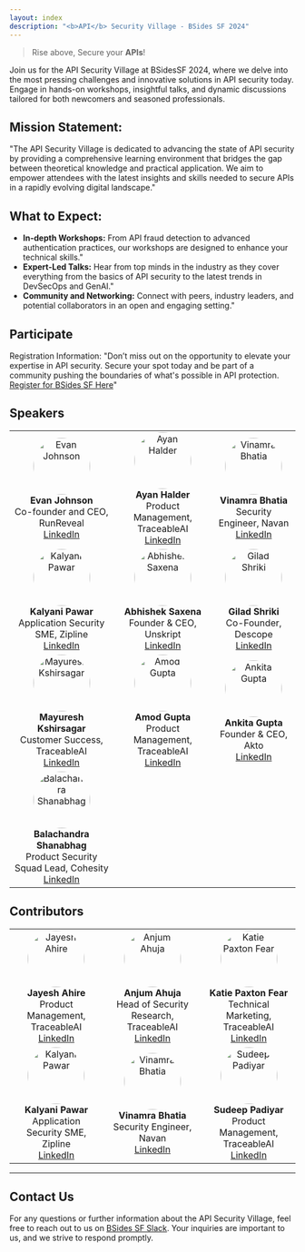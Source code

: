 ```yaml
---
layout: index
description: "<b>API</b> Security Village - BSides SF 2024"
---
```


> Rise above, Secure your **APIs**! 

Join us for the API Security Village at BSidesSF 2024, where we delve into the most pressing challenges and innovative solutions in API security today. Engage in hands-on workshops, insightful talks, and dynamic discussions tailored for both newcomers and seasoned professionals.

## Mission Statement: 

"The API Security Village is dedicated to advancing the state of API security by providing a comprehensive learning environment that bridges the gap between theoretical knowledge and practical application. We aim to empower attendees with the latest insights and skills needed to secure APIs in a rapidly evolving digital landscape."


## What to Expect:
- **In-depth Workshops:** From API fraud detection to advanced authentication practices, our workshops are designed to enhance your technical skills."
- **Expert-Led Talks:** Hear from top minds in the industry as they cover everything from the basics of API security to the latest trends in DevSecOps and GenAI."
- **Community and Networking:** Connect with peers, industry leaders, and potential collaborators in an open and engaging setting."


## Participate
Registration Information: "Don’t miss out on the opportunity to elevate your expertise in API security. Secure your spot today and be part of a community pushing the boundaries of what's possible in API protection. [Register for BSides SF Here](https://bsidessf.regfox.com/2024)"

## Speakers

| | | |
|:-------------------------:|:-------------------------:|:-------------------------:|
| <img src="https://media.licdn.com/dms/image/D5603AQH6YS2QebfbBQ/profile-displayphoto-shrink_400_400/0/1704148706237?e=1719446400&v=beta&t=XlXLB3wsHCVrVi-w-3PDGGkQTBre22-FSoWMbmWxZoA" alt="Evan Johnson" style="width:100px; height:100px; border-radius:50%;" /><br> **Evan Johnson**<br>Co-founder and CEO, RunReveal<br>[LinkedIn](https://www.linkedin.com/in/ejcxx/) | <img src="https://media.licdn.com/dms/image/D5603AQF0qScsrKbcaQ/profile-displayphoto-shrink_400_400/0/1681257624694?e=1719446400&v=beta&t=7piwjaO4_tuXa39hr7IL7ECCNJVgMumkCnbECODMtm8" alt="Ayan Halder" style="width:100px; height:100px; border-radius:50%;" /><br> **Ayan Halder**<br>Product Management, TraceableAI<br>[LinkedIn](https://www.linkedin.com/in/ayanhalder/) | <img src="https://media.licdn.com/dms/image/D5603AQEzZx6_MoEQag/profile-displayphoto-shrink_400_400/0/1683231645852?e=1719446400&v=beta&t=VaMF1dlrUwJDG7Kf6oXbqL1YmlnksvqBeDkVpYN22_4" alt="Vinamra Bhatia" style="width:100px; height:100px; border-radius:50%;" /><br> **Vinamra Bhatia**<br>Security Engineer, Navan<br>[LinkedIn](https://www.linkedin.com/in/vinamrabhatia/) |
| <img src="https://media.licdn.com/dms/image/D4D03AQEd1pZBd80WEQ/profile-displayphoto-shrink_400_400/0/1713369770434?e=1719446400&v=beta&t=6gWZqeTMPztgi8_QVa1kfuEenNnX4AG2ghsl6ZD-6Rw" alt="Kalyani Pawar" style="width:100px; height:100px; border-radius:50%;" /><br> **Kalyani Pawar**<br>Application Security SME, Zipline<br>[LinkedIn](https://www.linkedin.com/in/kalyani-pawar5/) | <img src="https://media.licdn.com/dms/image/D5603AQFAhNLRQNkEkw/profile-displayphoto-shrink_400_400/0/1706388071729?e=1719446400&v=beta&t=duD2AwAza-LjIAY4ZBPNL6Ht1CtQol7YbSthpfvumMY" alt="Abhishek Saxena" style="width:100px; height:100px; border-radius:50%;" /><br> **Abhishek Saxena**<br>Founder & CEO, Unskript<br>[LinkedIn](https://www.linkedin.com/in/absaxena/) | <img src="https://media.licdn.com/dms/image/D5603AQGzB_DboQy8Pw/profile-displayphoto-shrink_400_400/0/1682456308531?e=1719446400&v=beta&t=B2HqhXQM8aAi6t0stLOQ_1nmk9LZttLwRJ4CC24nO28" alt="Gilad Shriki" style="width:100px; height:100px; border-radius:50%;" /><br> **Gilad Shriki**<br>Co-Founder, Descope<br>[LinkedIn](https://www.linkedin.com/in/gshriki/) |
| <img src="https://media.licdn.com/dms/image/C5603AQFviFnXbllWUw/profile-displayphoto-shrink_800_800/0/1592414924328?e=1719446400&v=beta&t=QOkAnTDN-8YpFFT_6a5B3JMv824dbACrajWG09pOdT0" alt="Mayuresh Kshirsagar" style="width:100px; height:100px; border-radius:50%;" /><br> **Mayuresh Kshirsagar**<br>Customer Success, TraceableAI<br>[LinkedIn](https://www.linkedin.com/in/mayureshkshirsagar/) | <img src="https://media.licdn.com/dms/image/C5603AQGPWzGRjo2zTA/profile-displayphoto-shrink_800_800/0/1571763147033?e=1719446400&v=beta&t=LzNDHXNJnGuq8AYdajNepMjUW8tWidC1_Ze7uKoqIaw" alt="Amod Gupta" style="width:100px; height:100px; border-radius:50%;" /><br> **Amod Gupta**<br>Product Management, TraceableAI<br>[LinkedIn](https://www.linkedin.com/in/amodgupta/) | <img src="https://media.licdn.com/dms/image/D5603AQHCNVtuHhoL4g/profile-displayphoto-shrink_400_400/0/1713513377230?e=1719446400&v=beta&t=vuRyYptv57SRJfUcx5qm1rwFV2MugXgzVcLixstSyUw" alt="Ankita Gupta" style="width:100px; height:100px; border-radius:50%;" /><br> **Ankita Gupta**<br>Founder & CEO, Akto<br>[LinkedIn](https://www.linkedin.com/in/ankita-gupta-89214515/) |
| <img src="https://media.licdn.com/dms/image/D5603AQFEWqIRy5r7lQ/profile-displayphoto-shrink_400_400/0/1712723815645?e=1719446400&v=beta&t=9aCa8MhWVlB0AtRiehzzENtiBnRWsHuZvNKbRTQULcI" alt="Balachandra Shanabhag" style="width:100px; height:100px; border-radius:50%;" /><br> **Balachandra Shanabhag**<br>Product Security Squad Lead, Cohesity<br>[LinkedIn](https://www.linkedin.com/in/balachandra-shanabhag/) | | |



## Contributors

| | | |
|:-------------------------:|:-------------------------:|:-------------------------:|
| <img src="https://media.licdn.com/dms/image/D5603AQF2KHpal9XL3Q/profile-displayphoto-shrink_400_400/0/1690556634516?e=1719446400&v=beta&t=9A-2wFpdBF47HjsHARtfY9QFZIvWY8ru5f3K94UjSbI" alt="Jayesh Ahire" style="width:100px; height:100px; border-radius:50%;" /><br> **Jayesh Ahire**<br>Product Management, TraceableAI<br>[LinkedIn](https://www.linkedin.com/in/jayesh-ahire/) | <img src="https://media.licdn.com/dms/image/C5603AQHkqMy6FLedAA/profile-displayphoto-shrink_400_400/0/1605579576588?e=1719446400&v=beta&t=16VzrHlohd_Ue_yuu_iaZTB66jjCAiOO1pEtavkZDR8" alt="Anjum Ahuja" style="width:100px; height:100px; border-radius:50%;" /><br> **Anjum Ahuja**<br>Head of Security Research, TraceableAI<br>[LinkedIn](https://www.linkedin.com/in/anjumahuja/) | <img src="https://media.licdn.com/dms/image/C4D03AQG_lx1Ey5P75A/profile-displayphoto-shrink_400_400/0/1573571617520?e=1719446400&v=beta&t=PTpm14zgRm5rEnYDidQmDKAvYeBZqma9L7vSv0Kicvo" alt="Katie Paxton Fear" style="width:100px; height:100px; border-radius:50%;" /><br> **Katie Paxton Fear**<br> Technical Marketing, TraceableAI<br>[LinkedIn](https://www.linkedin.com/in/katiepf/) |
| <img src="https://media.licdn.com/dms/image/D4D03AQEd1pZBd80WEQ/profile-displayphoto-shrink_400_400/0/1713369770434?e=1719446400&v=beta&t=6gWZqeTMPztgi8_QVa1kfuEenNnX4AG2ghsl6ZD-6Rw" alt="Kalyani Pawar" style="width:100px; height:100px; border-radius:50%;" /><br> **Kalyani Pawar**<br>Application Security SME, Zipline<br>[LinkedIn](https://www.linkedin.com/in/kalyani-pawar5/) | <img src="https://media.licdn.com/dms/image/D5603AQEzZx6_MoEQag/profile-displayphoto-shrink_400_400/0/1683231645852?e=1719446400&v=beta&t=VaMF1dlrUwJDG7Kf6oXbqL1YmlnksvqBeDkVpYN22_4" alt="Vinamra Bhatia" style="width:100px; height:100px; border-radius:50%;" /><br> **Vinamra Bhatia**<br>Security Engineer, Navan<br>[LinkedIn](https://www.linkedin.com/in/vinamrabhatia/) | <img src="https://media.licdn.com/dms/image/D5603AQF-Lk0DFBMORg/profile-displayphoto-shrink_400_400/0/1693548771706?e=1719446400&v=beta&t=cdpVqAQzH1Y6adW1utHEIHP1UBOV6p0NIxUWLeelNmo" alt="Sudeep Padiyar" style="width:100px; height:100px; border-radius:50%;" /><br> **Sudeep Padiyar**<br>Product Management, TraceableAI<br>[LinkedIn](https://www.linkedin.com/in/sudeep-padiyar/) |

---

## Contact Us
For any questions or further information about the API Security Village, feel free to reach out to us on [BSides SF Slack](https://join.slack.com/share/enQtNzAyMTU1MzU1ODY3Ni02ODg5MGUzZWVkYzJmZjQ2ZWJhNGQ3MTk3MDdmMjVmNmY2ODdiZjFlZGQzNDNlNTYwYTNjMjcyZmQyODFiYTdi). Your inquiries are important to us, and we strive to respond promptly.


